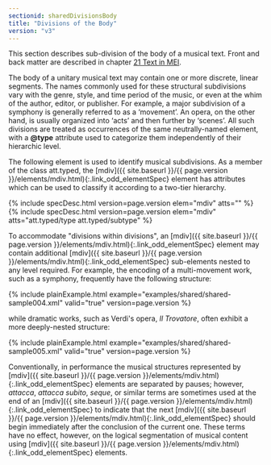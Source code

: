```yaml
---
sectionid: sharedDivisionsBody
title: "Divisions of the Body"
version: "v3"
---
```




This section describes sub-division of the body of a musical text. Front and back
matter
are described in chapter <a class="link_ptr" title="Text in MEI" href="{{ site.baseurl }}/{{ page.version }}/guidelines/text.html">21 Text in MEI</a>.

The body of a unitary musical text may contain one or more discrete, linear segments.
The
names commonly used for these structural subdivisions vary with the genre, style,
and time
period of the music, or even at the whim of the author, editor, or publisher. For
example,
a major subdivision of a symphony is generally referred to as a ‘movement’. An opera,
on
the other hand, is usually organized into ‘acts’ and then further by ‘scenes’. All
such
divisions are treated as occurrences of the same neutrally-named element, with a
**@type** attribute used to categorize them independently of their hierarchic
level.

The following element is used to identify musical subdivisions. As a member of the
class
att.typed, the [mdiv]({{ site.baseurl }}/{{ page.version }}/elements/mdiv.html){:.link_odd_elementSpec} element has attributes which can be used to
classify it according to a two-tier hierarchy.



{% include specDesc.html version=page.version elem="mdiv" atts="" %}
{% include specDesc.html version=page.version elem="mdiv" atts="att.typed/type att.typed/subtype" %}



To accommodate "divisions within divisions", an [mdiv]({{ site.baseurl }}/{{ page.version }}/elements/mdiv.html){:.link_odd_elementSpec} element may
contain additional [mdiv]({{ site.baseurl }}/{{ page.version }}/elements/mdiv.html){:.link_odd_elementSpec} sub-elements nested to any level required.
For example, the encoding of a multi-movement work, such as a symphony, frequently
have
the following structure:

{% include plainExample.html example="examples/shared/shared-sample004.xml" valid="true" version=page.version %}

while dramatic works, such as Verdi's opera, *Il Trovatore*, often exhibit a
more deeply-nested structure:

{% include plainExample.html example="examples/shared/shared-sample005.xml" valid="true" version=page.version %}

Conventionally, in performance the musical structures represented by [mdiv]({{ site.baseurl }}/{{ page.version }}/elements/mdiv.html){:.link_odd_elementSpec} elements are separated by pauses; however, *attacca*,
*attacca subito*, *seque*, or similar terms are
sometimes used at the end of an [mdiv]({{ site.baseurl }}/{{ page.version }}/elements/mdiv.html){:.link_odd_elementSpec} to indicate that the next [mdiv]({{ site.baseurl }}/{{ page.version }}/elements/mdiv.html){:.link_odd_elementSpec} should begin immediately after the conclusion of the current one.
These terms have no effect, however, on the logical segmentation of musical content
using
[mdiv]({{ site.baseurl }}/{{ page.version }}/elements/mdiv.html){:.link_odd_elementSpec} elements.



